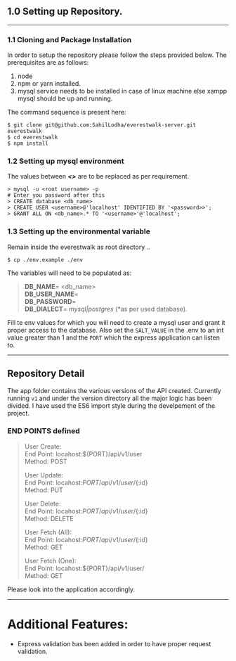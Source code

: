 ## 1.0 Setting up Repository.
<hr>

### 1.1 Cloning and Package Installation

In order to setup the repository please follow the steps provided below. The prerequisites are as follows:
1. node
2. npm or yarn installed.
3. mysql service needs to be installed in case of linux machine else xampp mysql should be up and running.

The command sequence is present here:
```shell
$ git clone git@github.com:SahilLodha/everestwalk-server.git everestwalk
$ cd everestwalk
$ npm install
```
### 1.2 Setting up mysql environment
The values between **_<>_** are to be replaced as per requirement.

```mysql
> mysql -u <root username> -p
# Enter you password after this
> CREATE database <db_name>
> CREATE USER <username>@'localhost' IDENTIFIED BY '<password>>';
> GRANT ALL ON <db_name>.* TO '<username>'@'localhost';
```

### 1.3 Setting up the environmental variable

Remain inside the everestwalk as root directory ..
```shell
$ cp ./env.example ./env
```
The variables will need to be populated as:
> **DB_NAME**= <db_name>  
> **DB_USER_NAME**= <username>  
> **DB_PASSWORD**= <password>  
> **DB_DIALECT**= _mysql|postgres_ (*as per used database).

Fill te env values for which you will need to create a mysql user and grant it proper access to the database. Also set the ```SALT_VALUE```  in the .env to an int value greater  than 1 and the ```PORT``` which the express application can listen to.

<hr />

## Repository Detail

The app folder contains the various versions of the API created. Currently running ```v1``` and under the version directory all the major logic has been divided. I have used the ES6 import style during the develpement of the project.

### END POINTS defined 
> User Create:  
> End Point: locahost:${PORT}/api/v1/user  
> Method: POST  
>
> User Update:  
> End Point: locahost:${PORT}/api/v1/user/${:id}  
> Method: PUT   
>
> User Delete:  
> End Point: locahost:${PORT}/api/v1/user/${:id}  
> Method: DELETE  
>
> User Fetch (All):  
> End Point: locahost:${PORT}/api/v1/user/${:id}  
> Method: GET  
>
> User Fetch (One):  
> End Point: locahost:${PORT}/api/v1/user/  
> Method: GET  

Please look into the application accordingly.

<hr />

# Additional Features:
- Express validation has been added in order to have proper request validation.
